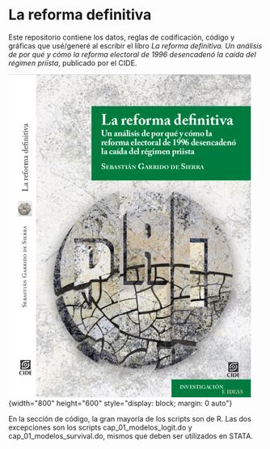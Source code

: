 # La reforma definitiva

Este repositorio contiene los datos, reglas de codificación, código y gráficas que usé/generé al escribir el libro *La reforma definitiva. Un análisis de por qué y cómo la reforma electoral de 1996 desencadenó la caída del régimen priista*, publicado por el CIDE.


![My image](https://github.com/segasi/reforma_definitiva/blob/master/04_graficas/portada.jpeg){width="800" height="600" style="display: block; margin: 0 auto"}

En la sección de código, la gran mayoría de los scripts son de R. Las dos excepciones son los scripts cap_01_modelos_logit.do y cap_01_modelos_survival.do, mismos que deben ser utilizados en STATA.  